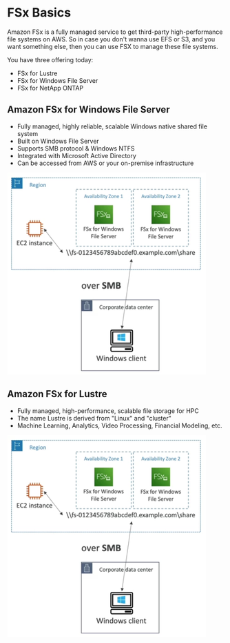 # FSx Basics

Amazon FSx is a fully managed service to get third-party high-performance file systems on AWS. So in case you don't wanna use EFS or S3, and you want something else, then you can use FSX to manage these file systems.

You have three offering today:
- FSx for Lustre
- FSx for Windows File Server
- FSx for NetApp ONTAP

## Amazon FSx for Windows File Server

- Fully managed, highly reliable, scalable Windows native shared file system
- Built on Windows File Server
- Supports SMB protocol & Windows NTFS
- Integrated with Microsoft Active Directory
- Can be accessed from AWS or your on-premise infrastructure

![Amazon FSx for Windows File Server](../../images/fsx/fsx_for_windows.png)

## Amazon FSx for Lustre

- Fully managed, high-performance, scalable file storage for HPC
- The name Lustre is derived from "Linux" and "cluster"
- Machine Learning, Analytics, Video Processing, Financial Modeling, etc.

![Amazon FSx for Lustre](../../images/fsx/fsx_for_windows.png)


